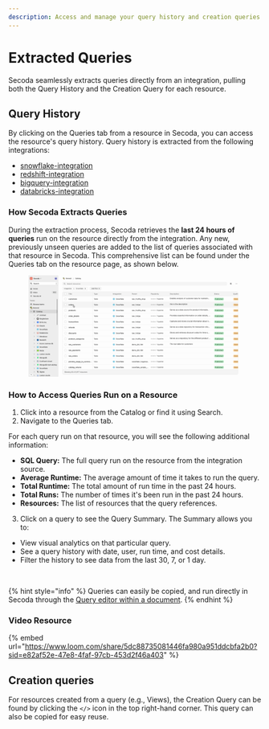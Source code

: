 ```yaml
---
description: Access and manage your query history and creation queries in Secoda.
---
```


# Extracted Queries

Secoda seamlessly extracts queries directly from an integration, pulling both the Query History and the Creation Query for each resource.

## Query History

By clicking on the Queries tab from a resource in Secoda, you can access the resource's query history. Query history is extracted from the following integrations:

* [snowflake-integration](../../integrations/data-warehouses/snowflake-integration/ "mention")
* [redshift-integration](../../integrations/data-warehouses/redshift-integration/ "mention")
* [bigquery-integration](../../integrations/data-warehouses/bigquery-integration/ "mention")
* [databricks-integration](../../integrations/data-warehouses/databricks-integration/ "mention")

### How Secoda Extracts Queries

During the extraction process, Secoda retrieves the **last 24 hours of queries** run on the resource directly from the integration. Any new, previously unseen queries are added to the list of queries associated with that resource in Secoda. This comprehensive list can be found under the Queries tab on the resource page, as shown below.

<figure><img src="../../.gitbook/assets/Kapture 2024-08-06 at 15.34.20.gif" alt=""><figcaption></figcaption></figure>

### How to Access Queries Run on a Resource

1. Click into a resource from the Catalog or find it using Search.
2. Navigate to the Queries tab.

For each query run on that resource, you will see the following additional information:

* **SQL Query:** The full query run on the resource from the integration source.
* **Average Runtime:** The average amount of time it takes to run the query.
* **Total Runtime:** The total amount of run time in the past 24 hours.
* **Total Runs:** The number of times it's been run in the past 24 hours.
* **Resources:** The list of resources that the query references.

3. Click on a query to see the Query Summary. The Summary allows you to:

* View visual analytics on that particular query.
* See a query history with date, user, run time, and cost details.
* Filter the history to see data from the last 30, 7, or 1 day.

<figure><img src="../../.gitbook/assets/Kapture 2024-08-06 at 15.46.35.gif" alt=""><figcaption></figcaption></figure>

{% hint style="info" %}
Queries can easily be copied, and run directly in Secoda through the [Query editor within a document](running-queries-in-secoda/).
{% endhint %}

### Video Resource

{% embed url="https://www.loom.com/share/5dc88735081446fa980a951ddcbfa2b0?sid=e82af52e-47e8-4faf-97cb-453d2f46a403" %}

## Creation queries

For resources created from a query (e.g., Views), the Creation Query can be found by clicking the `</>` icon in the top right-hand corner. This query can also be copied for easy reuse.

<figure><img src="https://secoda-public-media-assets.s3.amazonaws.com/be747437-f61a-4942-afb1-d2043c6c5a36.gif" alt=""><figcaption></figcaption></figure>
